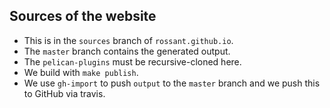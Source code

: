 ## Sources of the website

* This is in the `sources` branch of `rossant.github.io`.
* The `master` branch contains the generated output.
* The `pelican-plugins` must be recursive-cloned here.
* We build with `make publish`.
* We use `gh-import` to push `output` to the `master` branch and we push this to GitHub via travis.
